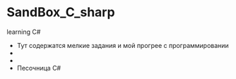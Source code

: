 # SandBox_C_sharp
learning C#


* Тут содержатся мелкие задания и мой прогрее с программировании
*
*
* Песочница C#

